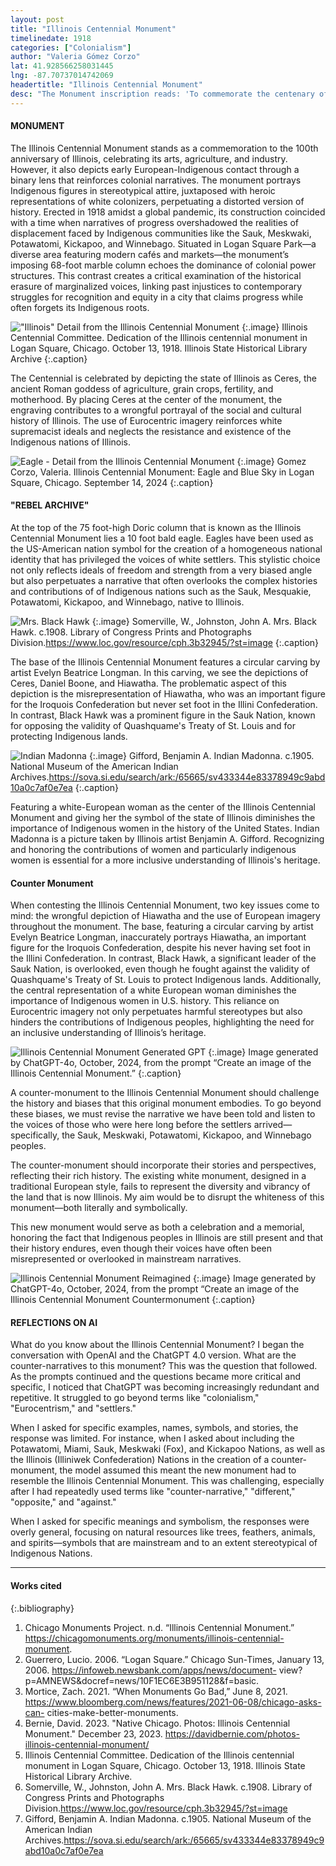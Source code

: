 ```yaml
---
layout: post
title: "Illinois Centennial Monument"
timelinedate: 1918
categories: ["Colonialism"]
author: "Valeria Gómez Corzo"
lat: 41.928566258031445
lng: -87.70737014742069
headertitle: "Illinois Centennial Monument"
desc: "The Monument inscription reads: 'To commemorate the centenary of Illinois as a sovereign state of the American Union December third MDCCCXV.' The Illinois Centennial Monument celebrates the 100th anniversary of the State of Illinois. On one side it celebrates Chicago’s arts, agriculture and industry. On the other side it depicts the early contact between Indigenous people and Europeans."
---
```

#### MONUMENT
The Illinois Centennial Monument stands as a commemoration to the 100th anniversary of Illinois, celebrating its arts, agriculture, and industry. However, it also depicts early European-Indigenous contact through a binary lens that reinforces colonial narratives. The monument portrays Indigenous figures in stereotypical attire, juxtaposed with heroic representations of white colonizers, perpetuating a distorted version of history. Erected in 1918 amidst a global pandemic, its construction coincided with a time when narratives of progress overshadowed the realities of displacement faced by Indigenous communities like the Sauk, Meskwaki, Potawatomi, Kickapoo, and Winnebago. Situated in Logan Square Park—a diverse area featuring modern cafés and markets—the monument’s imposing 68-foot marble column echoes the dominance of colonial power structures. This contrast creates a critical examination of the historical erasure of marginalized voices, linking past injustices to contemporary struggles for recognition and equity in a city that claims progress while often forgets its Indigenous roots.

!["Illinois" Detail from the Illinois Centennial Monument](images/ICM1.jpg)
{:.image} 
Illinois Centennial Committee. Dedication of the Illinois centennial monument in Logan Square, Chicago. October 13, 1918. Illinois State Historical Library Archive
{:.caption} 

The Centennial is celebrated by depicting the state of Illinois as Ceres, the ancient Roman goddess of agriculture, grain crops, fertility, and motherhood. By placing Ceres at the center of the monument, the engraving contributes to a wrongful portrayal of the social and cultural history of Illinois. The use of Eurocentric imagery reinforces white supremacist ideals and neglects the resistance and existence of the Indigenous nations of Illinois.

![Eagle - Detail from the Illinois Centennial Monument](images/ICM2.jpg)
{:.image} 
Gomez Corzo, Valeria. Illinois Centennial Monument: Eagle and Blue Sky in Logan Square, Chicago. September 14, 2024
{:.caption}

#### "REBEL ARCHIVE"
At the top of the 75 foot-high Doric column that is known as the Illinois Centennial Monument lies a 10 foot bald eagle. Eagles have been used as the US-American nation symbol for the creation of a homogeneous national identity that has privileged the voices of white settlers. This stylistic choice not only reflects ideals of freedom and strength from a very biased angle but also perpetuates a narrative that often overlooks the complex histories and contributions of of Indigenous nations such as the Sauk, Mesquakie, Potawatomi, Kickapoo, and Winnebago, native to Illinois. 

![Mrs. Black Hawk](images/ICM3.jpg)
{:.image} 
Somerville, W., Johnston, John A. Mrs. Black Hawk. c.1908. Library of Congress Prints and Photographs Division.https://www.loc.gov/resource/cph.3b32945/?st=image
{:.caption}

The base of the Illinois Centennial Monument features a circular carving by artist Evelyn Beatrice Longman. In this carving, we see the depictions of Ceres, Daniel Boone, and Hiawatha. The problematic aspect of this depiction is the misrepresentation of Hiawatha, who was an important figure for the Iroquois Confederation but never set foot in the Illini Confederation. In contrast, Black Hawk was a prominent figure in the Sauk Nation, known for opposing the validity of Quashquame's Treaty of St. Louis and for protecting Indigenous lands.

![Indian Madonna](images/ICM4.jpg)
{:.image} 
Gifford, Benjamin A. Indian Madonna. c.1905. National Museum of the American Indian Archives.https://sova.si.edu/search/ark:/65665/sv433344e83378949c9abd10a0c7af0e7ea
{:.caption}

Featuring a white-European woman as the center of the Illinois Centennial Monument and giving her the symbol of the state of Illinois diminishes the importance of Indigenous women in the history of the United States. Indian Madonna is a picture taken by Illinois artist Benjamin A. Gifford. Recognizing and honoring the contributions of women and particularly indigenous women is essential for a more inclusive understanding of Illinois's heritage.

#### Counter Monument 
When contesting the Illinois Centennial Monument, two key issues come to mind: the wrongful depiction of Hiawatha and the use of European imagery throughout the monument. The base, featuring a circular carving by artist Evelyn Beatrice Longman, inaccurately portrays Hiawatha, an important figure for the Iroquois Confederation, despite his never having set foot in the Illini Confederation. In contrast, Black Hawk, a significant leader of the Sauk Nation, is overlooked, even though he fought against the validity of Quashquame's Treaty of St. Louis to protect Indigenous lands. Additionally, the central representation of a white European woman diminishes the importance of Indigenous women in U.S. history. This reliance on Eurocentric imagery not only perpetuates harmful stereotypes but also hinders the contributions of Indigenous peoples, highlighting the need for an inclusive understanding of Illinois’s heritage.

![Illinois Centennial Monument Generated GPT](images/ICM5.jpg)
{:.image} 
Image generated by ChatGPT-4o, October, 2024, from the prompt “Create an image of the Illinois Centennial Monument.”
{:.caption} 

A counter-monument to the Illinois Centennial Monument should challenge the history and biases that this original monument embodies. To go beyond these biases, we must revise the narrative we have been told and listen to the voices of those who were here long before the settlers arrived—specifically, the Sauk, Meskwaki, Potawatomi, Kickapoo, and Winnebago peoples.

The counter-monument should incorporate their stories and perspectives, reflecting their rich history. The existing white monument, designed in a traditional European style, fails to represent the diversity and vibrancy of the land that is now Illinois. My aim would be to disrupt the whiteness of this monument—both literally and symbolically.

This new monument would serve as both a celebration and a memorial, honoring the fact that Indigenous peoples in Illinois are still present and that their history endures, even though their voices have often been misrepresented or overlooked in mainstream narratives.

![Illinois Centennial Monument Reimagined](images/ICM6.jpg)
{:.image} 
Image generated by ChatGPT-4o, October, 2024, from the prompt “Create an image of the Illinois Centennial Monument Countermonument
{:.caption} 

#### REFLECTIONS ON AI
What do you know about the Illinois Centennial Monument? I began the conversation with OpenAI and the ChatGPT 4.0 version. What are the counter-narratives to this monument? This was the question that followed. As the prompts continued and the questions became more critical and specific, I noticed that ChatGPT was becoming increasingly redundant and repetitive. It struggled to go beyond terms like "colonialism," "Eurocentrism," and "settlers."

When I asked for specific examples, names, symbols, and stories, the response was limited. For instance, when I asked about including the Potawatomi, Miami, Sauk, Meskwaki (Fox), and Kickapoo Nations, as well as the Illinois (Illiniwek Confederation) Nations in the creation of a counter-monument, the model assumed this meant the new monument had to resemble the Illinois Centennial Monument. This was challenging, especially after I had repeatedly used terms like "counter-narrative," "different," "opposite," and "against."

When I asked for specific meanings and symbolism, the responses were overly general, focusing on natural resources like trees, feathers, animals, and spirits—symbols that are mainstream and to an extent stereotypical of Indigenous Nations.

---
#### Works cited
{:.bibliography}
1. Chicago Monuments Project. n.d. “Illinois Centennial Monument.” https://chicagomonuments.org/monuments/illinois-centennial-monument.
2. Guerrero, Lucio. 2006. “Logan Square.” Chicago Sun-Times, January 13, 2006. https://infoweb.newsbank.com/apps/news/document- view?p=AMNEWS&docref=news/10F1EC6E3B951128&f=basic.
3. Mortice, Zach. 2021. “When Monuments Go Bad,” June 8, 2021. https://www.bloomberg.com/news/features/2021-06-08/chicago-asks-can- cities-make-better-monuments.
4. Bernie, David. 2023. "Native Chicago. Photos: Illinois Centennial Monument." December 23, 2023. https://davidbernie.com/photos-illinois-centennial-monument/
5. Illinois Centennial Committee. Dedication of the Illinois centennial monument in Logan Square, Chicago. October 13, 1918. Illinois State Historical Library Archive. 
6. Somerville, W., Johnston, John A. Mrs. Black Hawk. c.1908. Library of Congress Prints and Photographs Division.https://www.loc.gov/resource/cph.3b32945/?st=image
7. Gifford, Benjamin A. Indian Madonna. c.1905. National Museum of the American Indian Archives.https://sova.si.edu/search/ark:/65665/sv433344e83378949c9abd10a0c7af0e7ea
